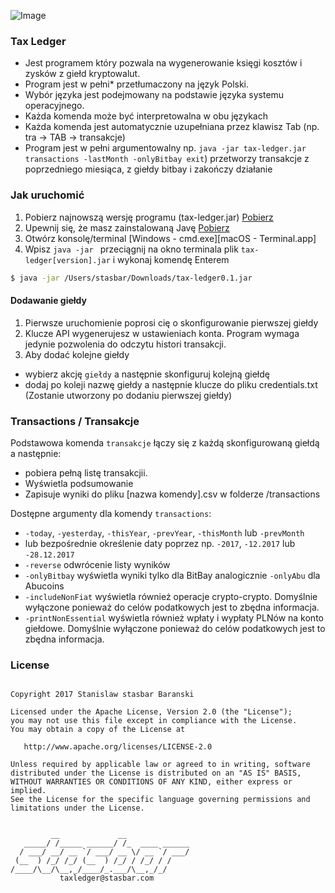 ![Image](https://i.imgur.com/wBVi8X4.png)
### Tax Ledger
- Jest programem który pozwala na wygenerowanie księgi kosztów i zysków z giełd kryptowalut.  
- Program jest w pełni* przetłumaczony na język Polski. 
- Wybór języka jest podejmowany na podstawie języka systemu operacyjnego.
- Każda komenda może być interpretowalna w obu językach
- Każda komenda jest automatycznie uzupełniana przez klawisz Tab (np. tra -> TAB -> transakcje)
- Program jest w pełni argumentowalny np. `java -jar tax-ledger.jar transactions -lastMonth -onlyBitbay exit`) przetworzy transakcje z poprzedniego miesiąca, z giełdy bitbay i zakończy działanie

### Jak uruchomić

1. Pobierz najnowszą wersję programu (tax-ledger.jar) [Pobierz](https://github.com/stasbar/tax-ledger/releases)
2. Upewnij się, że masz zainstalowaną Javę [Pobierz](https://www.java.com/pl/download/)
3. Otwórz konsolę/terminal [Windows - cmd.exe][macOS - Terminal.app]
4. Wpisz `java -jar ` przeciągnij na okno terminala plik `tax-ledger[version].jar` i wykonaj komendę Enterem

```sh
$ java -jar /Users/stasbar/Downloads/tax-ledger0.1.jar 
```   

#### Dodawanie giełdy
1. Pierwsze uruchomienie poprosi cię o skonfigurowanie pierwszej giełdy
2. Klucze API wygenerujesz w ustawieniach konta. Program wymaga jedynie pozwolenia do odczytu histori transakcji.
3. Aby dodać kolejne giełdy 
- wybierz akcję `giełdy` a następnie skonfiguruj kolejną giełdę
- dodaj po koleji nazwę giełdy a następnie klucze do pliku credentials.txt (Zostanie utworzony po dodaniu pierwszej giełdy)

### Transactions / Transakcje

Podstawowa komenda `transakcje` łączy się z każdą skonfigurowaną giełdą a następnie:
 - pobiera pełną listę transakcjii. 
 - Wyświetla podsumowanie
 - Zapisuje wyniki do pliku [nazwa komendy].csv w folderze /transactions
  
 Dostępne argumenty dla komendy `transactions`:
 - `-today`, `-yesterday`, `-thisYear`, `-prevYear`, `-thisMonth` lub `-prevMonth`
 - lub bezpośrednie określenie daty poprzez np. `-2017`, `-12.2017` lub `-28.12.2017`
 - `-reverse` odwrócenie listy wyników 
 - `-onlyBitbay` wyświetla wyniki tylko dla BitBay analogicznie `-onlyAbu` dla Abucoins
 - `-includeNonFiat` wyświetla również operacje crypto-crypto. Domyślnie wyłączone ponieważ do celów podatkowych jest to zbędna informacja.
 - `-printNonEssential` wyświetla również wpłaty i wypłaty PLNów na konto giełdowe. Domyślnie wyłączone ponieważ do celów podatkowych jest to zbędna informacja.
  



 

### License
```

Copyright 2017 Stanislaw stasbar Baranski

Licensed under the Apache License, Version 2.0 (the "License");
you may not use this file except in compliance with the License.
You may obtain a copy of the License at

   http://www.apache.org/licenses/LICENSE-2.0

Unless required by applicable law or agreed to in writing, software
distributed under the License is distributed on an "AS IS" BASIS,
WITHOUT WARRANTIES OR CONDITIONS OF ANY KIND, either express or implied.
See the License for the specific language governing permissions and
limitations under the License.


         __             __              
   _____/ /_____ ______/ /_  ____ ______
  / ___/ __/ __ `/ ___/ __ \/ __ `/ ___/
 (__  ) /_/ /_/ (__  ) /_/ / /_/ / /    
/____/\__/\__,_/____/_.___/\__,_/_/     
           taxledger@stasbar.com            
```